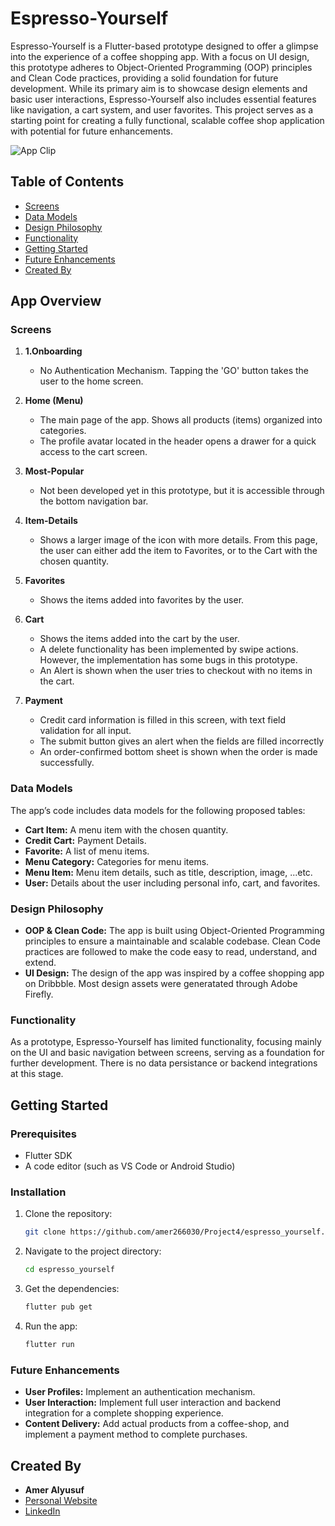 # Espresso-Yourself

Espresso-Yourself is a Flutter-based prototype designed to offer a glimpse into the experience of a coffee shopping app. With a focus on UI design, this prototype adheres to Object-Oriented Programming (OOP) principles and Clean Code practices, providing a solid foundation for future development. While its primary aim is to showcase design elements and basic user interactions, Espresso-Yourself also includes essential features like navigation, a cart system, and user favorites. This project serves as a starting point for creating a fully functional, scalable coffee shop application with potential for future enhancements.

![App Clip](espresso.gif)

## Table of Contents

- [Screens](#screens)
- [Data Models](#data-models)
- [Design Philosophy](#design-philosophy)
- [Functionality](#functionality)
- [Getting Started](#getting-started)
- [Future Enhancements](#future-enhancements)
- [Created By](#created-by)


## App Overview

### Screens

1. **1.Onboarding**
   - No Authentication Mechanism. Tapping the 'GO' button takes the user to the home screen.

2. **Home (Menu)**
   - The main page of the app. Shows all products (items) organized into categories.
   - The profile avatar located in the header opens a drawer for a quick access to the cart screen.

3. **Most-Popular**
   - Not been developed yet in this prototype, but it is accessible through the bottom navigation bar.

4. **Item-Details**
   - Shows a larger image of the icon with more details. From this page, the user can either add the item to Favorites, or to the Cart with the chosen quantity.

5. **Favorites**
   - Shows the items added into favorites by the user.

6. **Cart**
   - Shows the items added into the cart by the user.
   -	A delete functionality has been implemented by swipe actions. However, the implementation has some bugs in this prototype.
   - An Alert is shown when the user tries to checkout with no items in the cart.

7. **Payment**
   - Credit card information is filled in this screen, with text field validation for all input.
   -	The submit button gives an alert when the fields are filled incorrectly
   -  An order-confirmed bottom sheet is shown when the order is made successfully.
   
### Data Models

The app’s code includes data models for the following proposed tables:

- **Cart Item:** A menu item with the chosen quantity.
- **Credit Cart:** Payment Details.
- **Favorite:** A list of menu items.
- **Menu Category:** Categories for menu items.
- **Menu Item:** Menu item details, such as title, description, image, ...etc.
- **User:** Details about the user including personal info, cart, and favorites.

### Design Philosophy

- **OOP & Clean Code:** The app is built using Object-Oriented Programming principles to ensure a maintainable and scalable codebase. Clean Code practices are followed to make the code easy to read, understand, and extend.
- **UI Design:** The design of the app was inspired by a coffee shopping app on Dribbble. Most design assets were generatated through Adobe Firefly.

### Functionality

As a prototype, Espresso-Yourself has limited functionality, focusing mainly on the UI and basic navigation between screens, serving as a foundation for further development.
There is no data persistance or backend integrations at this stage.

## Getting Started

### Prerequisites

- Flutter SDK
- A code editor (such as VS Code or Android Studio)

### Installation

1. Clone the repository:

   ```bash
   git clone https://github.com/amer266030/Project4/espresso_yourself.git
    ```
2. Navigate to the project directory:

    ```bash
   cd espresso_yourself
    ```

3. Get the dependencies:

    ```bash
   flutter pub get
    ```

4. Run the app:

    ```bash
   flutter run
    ```
### Future Enhancements

- **User Profiles:** Implement an authentication mechanism.
- **User Interaction:** Implement full user interaction and backend integration for a complete shopping experience.
- **Content Delivery:** Add actual products from a coffee-shop, and implement a payment method to complete purchases.

## Created By

- **Amer Alyusuf**
- [Personal Website](https://amer266030.github.io)
- [LinkedIn](https://www.linkedin.com/in/amer-alyusuf-77398587)

